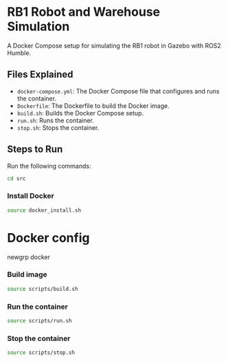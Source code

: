 # RB1 Robot and Warehouse Simulation

A Docker Compose setup for simulating the RB1 robot in Gazebo with ROS2 Humble.

## Files Explained

- `docker-compose.yml`: The Docker Compose file that configures and runs the container.
- `Dockerfile`: The Dockerfile to build the Docker image.
- `build.sh`: Builds the Docker Compose setup.
- `run.sh`: Runs the container.
- `stop.sh`: Stops the container.

## Steps to Run

Run the following commands:

```sh
cd src
```

### Install Docker

```sh
source docker_install.sh
```
# Docker config

newgrp docker


### Build image

```sh
source scripts/build.sh
```

### Run the container

```sh
source scripts/run.sh
```

### Stop the container

```sh
source scripts/stop.sh
```

